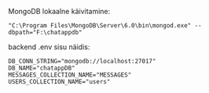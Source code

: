 MongoDB lokaalne käivitamine:

    "C:\Program Files\MongoDB\Server\6.0\bin\mongod.exe" --dbpath="F:\chatappdb"

backend .env sisu näidis:

    DB_CONN_STRING="mongodb://localhost:27017"
    DB_NAME="chatappDB"
    MESSAGES_COLLECTION_NAME="MESSAGES"
    USERS_COLLECTION_NAME="users"
